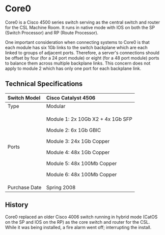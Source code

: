 # Core0

Core0 is a Cisco 4500 series switch serving as the central switch and router for the CSL Machine Room. It runs in native mode with IOS on both the SP \(Switch Processor\) and RP \(Route Processor\).

One important consideration when connecting systems to Core0 is that each module has six 1Gb links to the switch backplane which are each linked to groups of adjacent ports. Therefore, a server's connections should be offset by four \(for a 24 port module\) or eight \(for a 48 port module\) ports to balance them across multiple backplane links. This concern does not apply to module 2 which has only one port for each backplane link.

## Technical Specifications

<table>
  <thead>
    <tr>
      <th style="text-align:left">Switch Model</th>
      <th style="text-align:left">Cisco Catalyst 4506</th>
    </tr>
  </thead>
  <tbody>
    <tr>
      <td style="text-align:left">Type</td>
      <td style="text-align:left">Modular</td>
    </tr>
    <tr>
      <td style="text-align:left">Ports</td>
      <td style="text-align:left">
        <p>Module 1: 2x 10Gb X2 + 4x 1Gb SFP</p>
        <p>Module 2: 6x 1Gb GBIC</p>
        <p>Module 3: 24x 1Gb Copper</p>
        <p>Module 4: 48x 1Gb Copper</p>
        <p>Module 5: 48x 100Mb Copper</p>
        <p>Module 6: 48x 100Mb Copper</p>
      </td>
    </tr>
    <tr>
      <td style="text-align:left">Purchase Date</td>
      <td style="text-align:left">Spring 2008</td>
    </tr>
  </tbody>
</table>

## History

Core0 replaced an older Cisco 4006 switch running in hybrid mode \(CatOS on the SP and IOS on the RP\) as the core switch and router for the CSL. While it was being installed, a fire alarm went off; interrupting the install.

